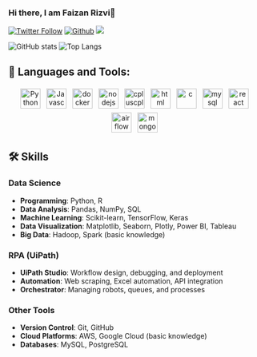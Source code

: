 ### Hi there, I am Faizan Rizvi👋

[![Twitter Follow](https://img.shields.io/badge/LinkedIn-0077B5)](https://www.linkedin.com/in/faizan-rizvi-4370a5146/)
[![Github](https://img.shields.io/github/followers/CharalambosIoannou?label=Follow&style=social)](https://github.com/faizanrizvi)
![](https://visitor-badge.laobi.icu/badge?page_id=faizanrizvi.faizanrizvi)


![GitHub stats](https://github-readme-stats.vercel.app/api?username=faizanrizvi&show_icons=true&theme=gruvbox)
![Top Langs](https://github-readme-stats.vercel.app/api/top-langs/?username=faizanrizvi&theme=gruvbox)

## 🧰 Languages and Tools:
<p align="center">
<img onclick="#" src="https://raw.githubusercontent.com/Aarif1430/stack-icons/master/logos/python.svg" alt="Python" height="40" style="vertical-align:top; margin:4px">
<img src="https://raw.githubusercontent.com/Aarif1430/stack-icons/master/logos/javascript.svg" alt="Javascript" height="40" style="vertical-align:top; margin:4px">

 <img src="https://raw.githubusercontent.com/Aarif1430/stack-icons/master/logos/docker.svg" alt="docker" height="40" style="vertical-align:top; margin:4px">
 <img src="https://raw.githubusercontent.com/Aarif1430/stack-icons/master/logos/nodejs.svg" alt="nodejs" height="40" style="vertical-align:top; margin:4px">
 <img src="https://raw.githubusercontent.com/Aarif1430/stack-icons/master/logos/c-plusplus.svg" alt="cpluscplus" height="40" style="vertical-align:top; margin:4px">
 <img src="https://raw.githubusercontent.com/Aarif1430/stack-icons/master/logos/html-5.svg" alt="html" height="40" style="vertical-align:top; margin:4px">
 <img src="https://raw.githubusercontent.com/Aarif1430/stack-icons/master/logos/c.svg" alt="c" height="40" style="vertical-align:top; margin:4px">
 <img src="https://raw.githubusercontent.com/Aarif1430/stack-icons/master/logos/mysql.svg" alt="mysql" height="40" style="vertical-align:top; margin:4px">
 <img src="https://raw.githubusercontent.com/Aarif1430/stack-icons/master/logos/react.svg" alt="react" height="40" style="vertical-align:top; margin:4px">
 <img src="https://raw.githubusercontent.com/Aarif1430/stack-icons/master/logos/airflow.svg" alt="airflow" height="40" style="vertical-align:top; margin:4px">
 <img src="https://raw.githubusercontent.com/Aarif1430/stack-icons/master/logos/mongodb.svg" alt="mongodb" height="40" style="vertical-align:top; margin:4px">
</p>

## 🛠️ Skills

### Data Science
- **Programming**: Python, R
- **Data Analysis**: Pandas, NumPy, SQL
- **Machine Learning**: Scikit-learn, TensorFlow, Keras
- **Data Visualization**: Matplotlib, Seaborn, Plotly, Power BI, Tableau
- **Big Data**: Hadoop, Spark (basic knowledge)

### RPA (UiPath)
- **UiPath Studio**: Workflow design, debugging, and deployment
- **Automation**: Web scraping, Excel automation, API integration
- **Orchestrator**: Managing robots, queues, and processes

### Other Tools
- **Version Control**: Git, GitHub
- **Cloud Platforms**: AWS, Google Cloud (basic knowledge)
- **Databases**: MySQL, PostgreSQL
<!--
**faizanrizvi/faizanrizvi** is a ✨ _special_ ✨ repository because its `README.md` (this file) appears on your GitHub profile.

Here are some ideas to get you started:

- 🔭 I’m currently working on ...
- 🌱 I’m currently learning ...
- 👯 I’m looking to collaborate on ...
- 🤔 I’m looking for help with ...
- 💬 Ask me about ...
- 📫 How to reach me: ...
- 😄 Pronouns: ...
- ⚡ Fun fact: ...
-->
